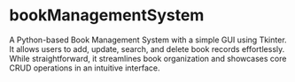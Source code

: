 # bookManagementSystem
A Python-based Book Management System with a simple GUI using Tkinter. It allows users to add, update, search, and delete book records effortlessly. While straightforward, it streamlines book organization and showcases core CRUD operations in an intuitive interface.
